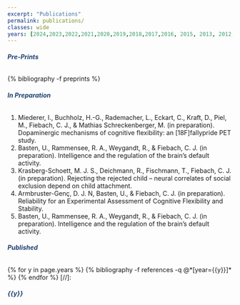 ```yaml
---
excerpt: "Publications"
permalink: publications/
classes: wide
years: [2024,2023,2022,2021,2020,2019,2018,2017,2016, 2015, 2013, 2012,2011,2010,2009,2008,2007,2005,2004,2003,2002]
---
```


<style>
.centeralign {
  text-align: center;
  color:#1F416F;
  font-weight: bold;
}
.centeralign2 {
  color:#1F416F;
  font-weight: bold;
}
</style>


<h6 class="centeralign2"><b>Pre-Prints</b></h6>
{% bibliography -f preprints %}



<h6 class="centeralign2"><b>In Preparation </b></h6>
<ol type="1" class="text-justify"> 

<li>Miederer, I., Buchholz, H.-G., Rademacher, L., Eckart, C., Kraft, D., Piel, M., Fiebach, C. J., & Mathias Schreckenberger, M. (in preparation). Dopaminergic mechanisms of cognitive flexibility: an [18F]fallypride PET study. </li>

<li>Basten, U., Rammensee, R. A., Weygandt, R., & Fiebach, C. J. (in preparation). Intelligence and the regulation of the brain’s default activity.</li>

<li>Krasberg-Schoett, M. J. S., Deichmann, R., Fischmann, T., Fiebach, C. J. (in preparation). Rejecting the rejected child – neural correlates of social exclusion depend on child attachment.</li>

<li> Armbruster-Genç, D. J. N, Basten, U., & Fiebach, C. J. (in preparation). Reliability for an Experimental Assessment of Cognitive Flexibility and Stability.</li>

<li>Basten, U., Rammensee, R. A., Weygandt, R., & Fiebach, C. J. (in preparation). Intelligence and the regulation of the brain’s default activity. </li>

</ol>   

<h6 class="centeralign2"><b>Published</b></h6>
{% for y in page.years %}
  {% bibliography -f references -q @*[year={{y}}]* %}
{% endfor %}
[//]:  <h6 id="{{y}}" class="pubyear"><b><div class="centeralign2">{{y}}</div><b></h6>
